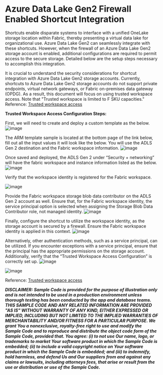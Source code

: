 # Azure Data Lake Gen2 Firewall Enabled Shortcut Integration 
<link rel="icon" href="articles/fabric_16_color.svg" type="image/x-icon" >

Shortcuts enable disparate systems to interface with a unified OneLake storage location within Fabric, thereby presenting a virtual data lake for organizational use. 
Azure Data Lake Gen2 can seamlessly integrate with these shortcuts. 
However, when the firewall of an Azure Data Lake Gen2 storage account is enabled, additional configurations are required to permit access to the secure storage. 
Detailed below are the setup steps necessary to accomplish this integration.

It is crucial to understand the security considerations for shortcut integration with Azure Data Lake Gen2 storage accounts. 
Currently, shortcuts to Azure Data Lake Gen2 storage accounts do not support private endpoints, virtual network gateways, or Fabric on-premises data gateway (OPDG). 
As a result, this document will focus on using trusted workspace access. Note that "Trusted workspace is limited to F SKU capacities."
Reference:  <a href="https://learn.microsoft.com/en-us/fabric/security/security-trusted-workspace-access#arm-template-sample" target="_blank">Trusted workspace access</a>


**Trusted Workspace Access Configuration Steps:**

First, we will need to create and deploy a custom template as the below. 
![image](https://github.com/user-attachments/assets/9c005bdd-9be5-497f-96cf-fd2394231c36)

The ARM template sample is located at the bottom page of the link below, fill out all the input values it will look like the below. You will use the ADLS Gen 2 destination and the Fabric workspace information. 
![image](https://github.com/user-attachments/assets/c3ddf582-8040-441d-aa17-2d1750b39e06)

Once saved and deployed, the ADLS Gen 2 under “Security + networking” will have the fabric workspace and instance information listed as the below. 
![image](https://github.com/user-attachments/assets/e1ef7609-4fa5-45b2-ba86-904312cd876d)

Verify that the workspace identity is registered for the Fabric workspace. 

![image](https://github.com/user-attachments/assets/4439faee-9d8d-4dbc-901f-d50e1cab8145)

Provide the Fabric workspace storage blob data contributor on the ADLS Gen 2 account as well. 
Ensure that, for the Fabric workspace identity, the service principal option is selected when assigning the Storage Blob Data Contributor role, not managed identity.
![image](https://github.com/user-attachments/assets/8262d649-a584-40dd-a179-0c679ee12047)



Finally, configure the shortcut to utilize the workspace identity, as the storage account is secured by a firewall. Ensure the Fabric workspace identity is applied in this context.
![image](https://github.com/user-attachments/assets/2983e8e0-92b1-4e6c-a3b0-77a5d82f58b2)

Alternatively, other authentication methods, such as a service principal, can be utilized. If you encounter exceptions with a service principal, ensure that the principal has the appropriate permissions on the storage account. 
Additionally, verify that the “Trusted Workspace Access Configuration” is correctly set up.
![image](https://github.com/user-attachments/assets/460d333d-3036-4638-a2ce-640aaddf72d0)


![image](https://github.com/user-attachments/assets/cc16e02a-fec5-4a29-91e6-c87149e86e9a)



Reference:  <a href="https://learn.microsoft.com/en-us/fabric/security/security-trusted-workspace-access#arm-template-sample" target="_blank">Trusted workspace access</a>


***DISCLAIMER: Sample Code is provided for the purpose of illustration only and is not intended to be used in a production environment unless thorough testing has been conducted by the app and database teams. THIS SAMPLE CODE AND ANY RELATED INFORMATION ARE PROVIDED "AS IS" WITHOUT WARRANTY OF ANY KIND, EITHER EXPRESSED OR IMPLIED, INCLUDING BUT NOT LIMITED TO THE IMPLIED WARRANTIES OF MERCHANTABILITY AND/OR FITNESS FOR A PARTICULAR PURPOSE. We grant You a nonexclusive, royalty-free right to use and modify the Sample Code and to reproduce and distribute the object code form of the Sample Code, provided that. You agree: (i) to not use Our name, logo, or trademarks to market Your software product in which the Sample Code is embedded; (ii) to include a valid copyright notice on Your software product in which the Sample Code is embedded; and (iii) to indemnify, hold harmless, and defend Us and Our suppliers from and against any claims or lawsuits, including attorneys fees, that arise or result from the use or distribution or use of the Sample Code.***

